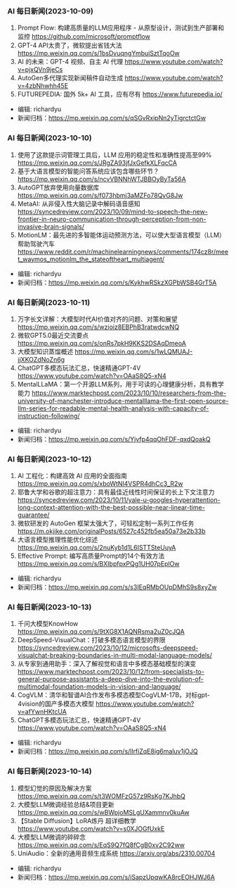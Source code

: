 ### AI 每日新闻(2023-10-09)

1. Prompt Flow: 构建高质量的LLM应用程序 - 从原型设计，测试到生产部署和监控 https://github.com/microsoft/promptflow
2. GPT-4 API太贵了，微软提出省钱大法 https://mp.weixin.qq.com/s/1bsDvuqngYmbuiSztTqoOw
3. AI 的未来：GPT-4 视频、自主 AI 代理 https://www.youtube.com/watch?v=pjxQVn9jeCs
4. AutoGen多代理实现新闻稿件自动生成 https://www.youtube.com/watch?v=4zbNhwhh45E
5. FUTUREPEDIA: 国外 5k+ AI 工具，应有尽有 https://www.futurepedia.io/

* 编辑: richardyu
* 新闻归档：https://mp.weixin.qq.com/s/qSGvRxipNn2yTigrctctGw

### AI 每日新闻(2023-10-10)

1. 使用了这款提示词管理工具后，LLM 应用的稳定性和准确性提高至99% https://mp.weixin.qq.com/s/JRgZA93jfJxGefkXLFqcCA
2. 基于大语言模型的智能问答系统应该包含哪些环节？ https://mp.weixin.qq.com/s/ncvVBNNhWTJBBOyByTa56A
3. AutoGPT放弃使用向量数据库 https://mp.weixin.qq.com/s/f073hbmj3aMZFo78QvG8Jw
4. MetaAI: 从非侵入性大脑记录中解码语音感知 https://syncedreview.com/2023/10/09/mind-to-speech-the-new-frontier-in-neuro-communication-through-perception-from-non-invasive-brain-signals/
5. MotionLM：最先进的多智能体运动预测方法，可以使大型语言模型（LLM）帮助驾驶汽车 https://www.reddit.com/r/machinelearningnews/comments/174cz8r/meet_waymos_motionlm_the_stateoftheart_multiagent/

* 编辑: richardyu
* 新闻归档：https://mp.weixin.qq.com/s/KykhwRSkzXGPbWSB4GrT5A


### AI 每日新闻(2023-10-11)

1. 万字长文详解：大模型时代AI价值对齐的问题、对策和展望 https://mp.weixin.qq.com/s/wzioiz8EBPhB3ratwdcwNQ
2. 微软GPT5.0最近交流要点 https://mp.weixin.qq.com/s/onRs7pkH9KKS2DSAqDmeoA
3. 大模型知识蒸馏概述 https://mp.weixin.qq.com/s/1wLQMUAJ-jjXKOZdNoZn6g
4. ChatGPT多模态玩法汇总，快速精通GPT-4V https://www.youtube.com/watch?v=OAaS8Q5-xN4
5. MentalLLaMA：第一个开源LLM系列，用于可读的心理健康分析，具有教学能力 https://www.marktechpost.com/2023/10/10/researchers-from-the-university-of-manchester-introduce-mentalllama-the-first-open-source-llm-series-for-readable-mental-health-analysis-with-capacity-of-instruction-following/

* 编辑: richardyu
* 新闻归档：https://mp.weixin.qq.com/s/Yjvfp4qqOhFDF-qxdQoakQ

### AI 每日新闻(2023-10-12)

1. AI 工程化：构建高效 AI 应用的全面指南 https://mp.weixin.qq.com/s/xboWtNl4VSPR4dhCc3_R2w
2. 耶鲁大学和谷歌的超注意力：具有最佳近线性时间保证的长上下文注意力 https://syncedreview.com/2023/10/11/yale-u-googles-hyperattention-long-context-attention-with-the-best-possible-near-linear-time-guarantee/
3. 微软研发的 AutoGen 框架太强大了，可轻松定制一系列工作任务 https://m.okjike.com/originalPosts/6527c452fb5ea50a73e2b33b
4. 大语言模型推理性能优化综述 https://mp.weixin.qq.com/s/2nuKyb1d1L6ISTTSteUuyA
5. Effective Prompt: 编写高质量Prompt的14个有效方法 https://mp.weixin.qq.com/s/BXIbpfpxPQg1UH07pEplOw

* 编辑: richardyu
* 新闻归档：https://mp.weixin.qq.com/s/s3IEqRMbOUpDMhS9s8xyZw


### AI 每日新闻(2023-10-13)

1. 千问大模型KnowHow https://mp.weixin.qq.com/s/9tXG8X1AQNRsma2uZ0cJQA
2. DeepSpeed-VisualChat：打破多模态语言模型的界限 https://syncedreview.com/2023/10/12/microsofts-deepspeed-visualchat-breaking-boundaries-in-multi-modal-language-models/
3. 从专家到通用助手：深入了解视觉和语言中多模态基础模型的演变 https://www.marktechpost.com/2023/10/12/from-specialists-to-general-purpose-assistants-a-deep-dive-into-the-evolution-of-multimodal-foundation-models-in-vision-and-language/
4. CogVLM：清华和智谱AI合作发布多模态模型CogVLM-17B，对标gpt-4vision的国产多模态大模型 https://www.youtube.com/watch?v=afYwnHKtcUA
5. ChatGPT多模态玩法汇总，快速精通GPT-4V https://www.youtube.com/watch?v=OAaS8Q5-xN4

* 编辑: richardyu
* 新闻归档：https://mp.weixin.qq.com/s/llrfiZqE8ig6maluv1jOJQ


### AI 每日新闻(2023-10-14)

1. 模型幻觉的原因及解决方案 https://mp.weixin.qq.com/s/t3WOMFzG57z9RsKg7KJhbQ
2. 大模型LLM微调经验总结&项目更新 https://mp.weixin.qq.com/s/wBWpjoMSLgUXammnv0kuAw
3. 【Stable Diffusion】LoRA炼丹 超详细教学 https://www.youtube.com/watch?v=s0XJOGfUxkE
4. 大模型LLM微调的碎碎念 https://mp.weixin.qq.com/s/EqS9Q7fQ8fCgB0xv2C92ww
5. UniAudio：全新的通用音频生成系统 https://arxiv.org/abs/2310.00704

* 编辑: richardyu
* 新闻归档：https://mp.weixin.qq.com/s/iSapzUpqwKA8rcEOHJWJ6A